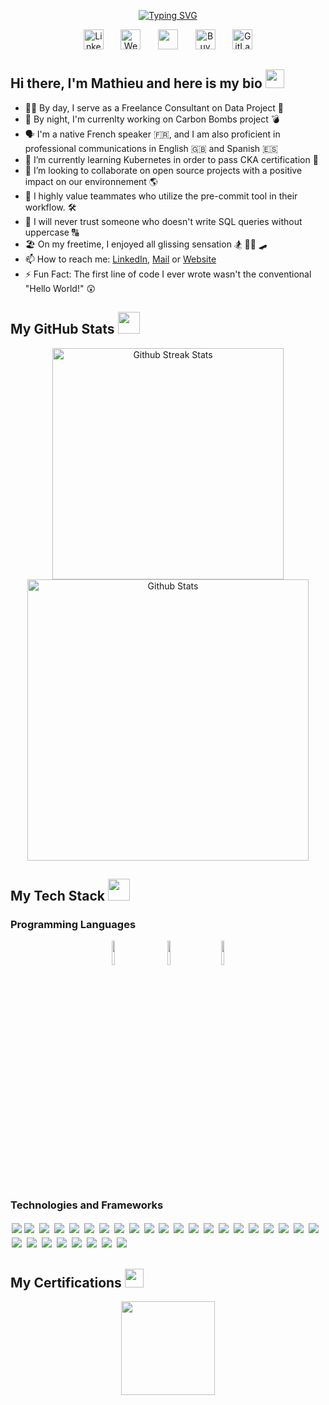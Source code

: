 <!-- Typing section -->

<p align="center">
  <a href="https://git.io/typing-svg"><img src="https://readme-typing-svg.demolab.com?font=Fira+Code&size=28&duration=3998&pause=800&color=000000&center=true&vCenter=true&width=570&lines=Data+Analyst+and+Data+Engineer;5+years+of+coding+experience;Specialized+in+Python+and+SQL;Always+learning+new+things;AWS+Cloud+Architect+Associate+(SAA-C03)" alt="Typing SVG" /></a>
</p>
<!-- Social icons section -->
<p align="center">
  <a href="https://linkedin.com/in/mnicolle/"><img width="32px" alt="LinkedIn" title="LinkedIn"
   src="https://cdn-icons-png.flaticon.com/512/174/174857.png"/></a>
   &#8287;&#8287;&#8287;&#8287;&#8287;
  <a href="http://mnicolle.fr"><img width="32px" alt="Website" title="Website" 
  src="https://cdn-icons-png.flaticon.com/512/5339/5339159.png"/></a>
  &#8287;&#8287;&#8287;&#8287;&#8287;
  <a href="mailto:mnicolle.pro@gmail.com" alt="Mail" title="Mail">
  <img width="32px" src="https://cdn-icons-png.flaticon.com/512/5968/5968534.png"/></a>
  &#8287;&#8287;&#8287;&#8287;&#8287;
  <a href="https://buymeacoffee.com/mnicolle"><img width="32px" alt="BuyMeACoffee" title="BuyMeACoffee" src="https://cdn.iconscout.com/icon/free/png-256/free-buymeacoffee-3629258-3030568.png"></a>
  &#8287;&#8287;&#8287;&#8287;&#8287;
  <a href="https://gitlab.com/mnicolleUTC"><img width="32px" alt="GitLab" title="GitLab" src="https://cdn.icon-icons.com/icons2/2415/PNG/512/gitlab_original_logo_icon_146503.png"/></a>
</p>
<!-- End of Typing section -->

<!-- Bio section -->
<h2 align="left">Hi there, I'm Mathieu and here is my bio <img src = "https://raw.githubusercontent.com/MartinHeinz/MartinHeinz/master/wave.gif" width = 30px></h2>

- 👨‍💻 By day, I serve as a Freelance Consultant on Data Project 🦾
- 🥷 By night, I'm currenlty working on Carbon Bombs project 💣 
- 🗣 I'm a native French speaker 🇫🇷, and I am also proficient in professional communications in English 🇬🇧 and Spanish 🇪🇸
- 🌱 I’m currently learning Kubernetes in order to pass CKA certification 🏅
- 👯 I’m looking to collaborate on open source projects with a positive impact on our environnement 🌎
- 🥰 I highly value teammates who utilize the pre-commit tool in their workflow. 🛠
- 🤬 I will never trust someone who doesn't write SQL queries without uppercase 🔠
- 🏖 On my freetime, I enjoyed all glissing sensation 🏂 🏄‍♂️ 🛹
- 📫 How to reach me: <a href="https://linkedin.com/in/mnicolle/">LinkedIn</a>, <a href="mailto:mnicolle.pro@gmail.com">Mail</a> or <a href="http://mnicolle.fr">Website</a>
- ⚡ Fun Fact: The first line of code I ever wrote wasn't the conventional "Hello World!" 😲

<!-- GitHub Stat section -->

<h2 align="left">My GitHub Stats <img src = "https://i.pinimg.com/originals/65/c4/f4/65c4f452571be1261e9c623f7da488ac.gif" width = 35px></h2>

<p align="center">
  <img src="https://github-readme-streak-stats.herokuapp.com/?user=mnicolleUTC&border_radius=2&card_width=410" alt="Github Streak Stats" width="370"/>
  <img src="https://github-readme-stats.vercel.app/api?username=mnicolleUTC&hide=stars&hide_title=True&card_width=300&rank_icon=github" alt="Github Stats" width="450"/>
</p>

<!-- Technical Stack section -->
<h2 align="left">My Tech Stack <img src = "https://media.giphy.com/media/WUlplcMpOCEmTGBtBW/giphy.gif" width = 35px></h2>
<h3 align="left">Programming Languages</h3>
<p align="center">
	<img width="10%" src="https://cdn-icons-png.flaticon.com/512/5968/5968350.png"/>&nbsp;&nbsp;&nbsp;&nbsp;&nbsp;&nbsp;&nbsp;&nbsp;&nbsp;
	<img width="10%" src="https://cdn-icons-png.flaticon.com/512/4492/4492311.png"/>&nbsp;&nbsp;&nbsp;&nbsp;&nbsp;&nbsp;&nbsp;&nbsp;
	<img width="10%" src="https://upload.wikimedia.org/wikipedia/commons/thumb/4/4b/Bash_Logo_Colored.svg/2048px-Bash_Logo_Colored.svg.png"/>
</p>
<h3 align="left">Technologies and Frameworks</h3>

<img style="padding:2px" src="https://img.shields.io/badge/Docker-2496ED.svg?style=for-the-badge&logo=Docker&logoColor=white"/><img style="padding:2px" src="https://img.shields.io/badge/Kubernetes-326CE5.svg?style=for-the-badge&logo=Kubernetes&logoColor=white"/>
<img style="padding:2px" src="https://img.shields.io/badge/Amazon%20AWS-232F3E.svg?style=for-the-badge&logo=Amazon-AWS&logoColor=white"/>
<img style="padding:2px" src="https://img.shields.io/badge/Google%20Cloud-4285F4.svg?style=for-the-badge&logo=Google-Cloud&logoColor=white"/>
<img style="padding:2px" src="https://img.shields.io/badge/PyTorch-EE4C2C.svg?style=for-the-badge&logo=PyTorch&logoColor=white"/>
<img style="padding:2px" src="https://img.shields.io/badge/TensorFlow-FF6F00.svg?style=for-the-badge&logo=TensorFlow&logoColor=white"/>
<img style="padding:2px" src="https://img.shields.io/badge/Keras-D00000.svg?style=for-the-badge&logo=Keras&logoColor=white"/>
<img style="padding:2px" src="https://img.shields.io/badge/MLflow-0194E2.svg?style=for-the-badge&logo=MLflow&logoColor=white"/>
<img style="padding:2px" src="https://img.shields.io/badge/Notion-000000.svg?style=for-the-badge&logo=Notion&logoColor=white"/>
<img style="padding:2px" src="https://img.shields.io/badge/Integromat-2F8CBB.svg?style=for-the-badge&logo=Integromat&logoColor=white"/>
<img style="padding:2px" src="https://img.shields.io/badge/Git-F05032.svg?style=for-the-badge&logo=Git&logoColor=white"/>
<img style="padding:2px" src="https://img.shields.io/badge/GitHub-181717.svg?style=for-the-badge&logo=GitHub&logoColor=white"/>
<img style="padding:2px" src="https://img.shields.io/badge/GitLab-FC6D26.svg?style=for-the-badge&logo=GitLab&logoColor=white"/>
<img style="padding:2px" src="https://img.shields.io/badge/Neo4j-4581C3.svg?style=for-the-badge&logo=Neo4j&logoColor=white"/>
<img style="padding:2px" src="https://img.shields.io/badge/PostgreSQL-4169E1.svg?style=for-the-badge&logo=PostgreSQL&logoColor=white"/>
<img style="padding:2px" src="https://img.shields.io/badge/Looker-4285F4.svg?style=for-the-badge&logo=Looker&logoColor=white"/>
<img style="padding:2px" src="https://img.shields.io/badge/Tableau-E97627.svg?style=for-the-badge&logo=Tableau&logoColor=white"/>
<img style="padding:2px" src="https://img.shields.io/badge/Apache%20Airflow-017CEE.svg?style=for-the-badge&logo=Apache-Airflow&logoColor=white"/>
<img style="padding:2px" src="https://img.shields.io/badge/Streamlit-FF4B4B.svg?style=for-the-badge&logo=Streamlit&logoColor=white"/>
<img style="padding:2px" src="https://img.shields.io/badge/FastAPI-009688.svg?style=for-the-badge&logo=FastAPI&logoColor=white"/>
<img style="padding:2px" src="https://img.shields.io/badge/Flask-000000.svg?style=for-the-badge&logo=Flask&logoColor=white"/>
<img style="padding:2px" src="https://img.shields.io/badge/Snowflake-29B5E8.svg?style=for-the-badge&logo=Snowflake&logoColor=white"/>
<img style="padding:2px" src="https://img.shields.io/badge/Linux-FCC624.svg?style=for-the-badge&logo=Linux&logoColor=black"/>
<img style="padding:2px" src="https://img.shields.io/badge/LaTeX-008080.svg?style=for-the-badge&logo=LaTeX&logoColor=white"/>
<img style="padding:2px" src="https://img.shields.io/badge/Jupyter-F37626.svg?style=for-the-badge&logo=Jupyter&logoColor=white"/>
<img style="padding:2px" src="https://img.shields.io/badge/pandas-150458.svg?style=for-the-badge&logo=pandas&logoColor=white"/>
<img style="padding:2px" src="https://img.shields.io/badge/NumPy-013243.svg?style=for-the-badge&logo=NumPy&logoColor=white"/>
<img style="padding:2px" src="https://img.shields.io/badge/precommit-FAB040.svg?style=for-the-badge&logo=pre-commit&logoColor=black"/>
<img style="padding:2px" src="https://img.shields.io/badge/Poetry-60A5FA.svg?style=for-the-badge&logo=Poetry&logoColor=white"/>

<!-- Certification section-->
<h2 align="left">My Certifications <img src = "https://cdn3.emoji.gg/emojis/2408_certified.gif" width = 30px></h2>
<p align="center">
  <a href="https://www.credly.com/badges/81a3461c-c7d4-4fbb-9ef8-0c50f882c44f/public_url"><img src = "https://d1.awsstatic.com/training-and-certification/certification-badges/AWS-Certified-Solutions-Architect-Associate_badge.3419559c682629072f1eb968d59dea0741772c0f.png" width = 150px></a>
</p>


